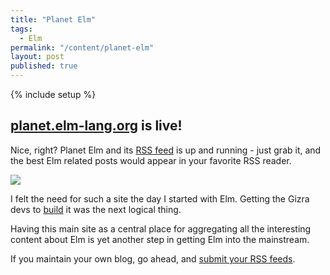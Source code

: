 ```yaml
---
title: "Planet Elm"
tags:
  - Elm
permalink: "/content/planet-elm"
layout: post
published: true
---
```


{% include setup %}

## [planet.elm-lang.org](http://planet.elm-lang.org/) is live!

Nice, right? Planet Elm and its [RSS feed](http://planet.elm-lang.org/feeds.xml) is up and running - just grab it, and the best Elm related posts would appear in your favorite RSS reader.

<div class="thumbnail">
  <img src="{{BASE_PATH}}/assets/images/posts/planet-elm/image1.jpg">
</div>


I felt the need for such a site the day I started with Elm. Getting the Gizra devs to [build](https://github.com/Gizra/planet-elm) it was the next logical thing.

Having this main site as a central place for aggregating all the interesting content about Elm is yet another step in getting Elm into the mainstream.

If you maintain your own blog, go ahead, and [submit your RSS feeds](https://github.com/Gizra/planet-elm/wiki/Planet-Elm-guidelines).
